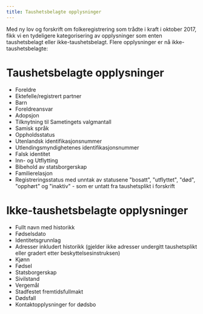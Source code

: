 ```yaml
---
title: Taushetsbelagte opplysninger
---
```


Med ny lov og forskrift om folkeregistrering som trådte i kraft i oktober 2017, fikk vi en tydeligere kategorisering av opplysninger som enten taushetsbelagt eller ikke-taushetsbelagt. Flere opplysninger er nå ikke-taushetsbelagte:

# Taushetsbelagte opplysninger

* Foreldre
* Ektefelle/registrert partner
* Barn
* Foreldreansvar
* Adopsjon
* Tilknytning til Sametingets valgmantall
* Samisk språk
* Oppholdsstatus
* Utenlandsk identifikasjonsnummer
* Utlendingsmyndighetenes identifikasjonsnummer
* Falsk identitet
* Inn- og Utflytting
* Bibehold av statsborgerskap
* Familierelasjon
* Registreringsstatus med unntak av statusene "bosatt", "utflyttet", "død", "opphørt" og "inaktiv" - som er untatt fra taushetsplikt i forskrift


# Ikke-taushetsbelagte opplysninger

* Fullt navn med historikk
* Fødselsdato
* Identitetsgrunnlag
* Adresser inkludert historikk (gjelder ikke adresser undergitt taushetsplikt eller gradert etter beskyttelsesinstruksen)
* Kjønn 
* Fødsel
* Statsborgerskap
* Sivilstand 
* Vergemål
* Stadfestet fremtidsfullmakt
* Dødsfall
* Kontaktopplysninger for dødsbo
